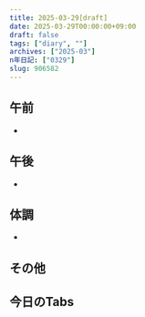 ```yaml
---
title: 2025-03-29[draft]
date: 2025-03-29T00:00:00+09:00
draft: false
tags: ["diary", ""]
archives: ["2025-03"]
n年日記: ["0329"]
slug: 906582
---
```

## 午前
- 
## 午後
- 
## 体調
- 
## その他
## 今日のTabs